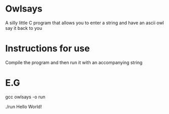 # Owlsays
A silly little C program that allows you to enter a string and have an ascii owl say it back to you


# Instructions for use
Compile the program and then run it with an accompanying string

# E.G
gcc owlsays -o run

./run Hello World!
